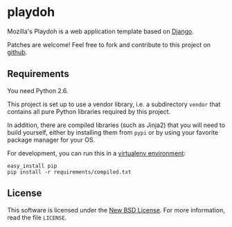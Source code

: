 playdoh
=======

Mozilla's Playdoh is a web application template based on [Django][django].

Patches are welcome! Feel free to fork and contribute to this project on
[github][gh-playdoh].

[django]: http://www.djangoproject.com/
[gh-playdoh]: https://github.com/mozilla/playdoh

Requirements
------------
You need Python 2.6.

This project is set up to use a vendor library, i.e. a subdirectory ``vendor``
that contains all pure Python libraries required by this project.

In addition, there are compiled libraries (such as Jinja2) that you will need
to build yourself, either by installing them from ``pypi`` or by using your
favorite package manager for your OS.

For development, you can run this in a [virtualenv environment][virtualenv]:

    easy_install pip
    pip install -r requirements/compiled.txt

[virtualenv]: http://pypi.python.org/pypi/virtualenv

License
-------
This software is licensed under the [New BSD License][BSD]. For more
information, read the file ``LICENSE``.

[BSD]: http://creativecommons.org/licenses/BSD/

